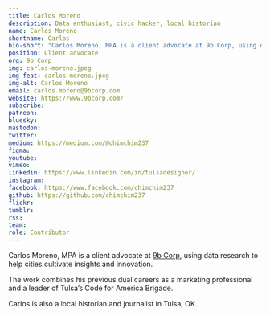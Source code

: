 ```yaml
---
title: Carlos Moreno
description: Data enthusiast, civic hacker, local historian
name: Carlos Moreno
shortname: Carlos
bio-short: "Carlos Moreno, MPA is a client advocate at 9b Corp, using data research to help cities cultivate insights and innovation."
position: Client advocate
org: 9b Corp
img: carlos-moreno.jpeg
img-feat: carlos-moreno.jpeg
img-alt: Carlos Moreno
email: carlos.moreno@9bcorp.com
website: https://www.9bcorp.com/
subscribe: 
patreon: 
bluesky: 
mastodon: 
twitter: 
medium: https://medium.com/@chimchim237
figma: 
youtube: 
vimeo: 
linkedin: https://www.linkedin.com/in/tulsadesigner/
instagram: 
facebook: https://www.facebook.com/chimchim237
github: https://github.com/chimchim237
flickr: 
tumblr: 
rss: 
team: 
role: Contributor
---
```


Carlos Moreno, MPA is a client advocate at [9b Corp](https://www.9bcorp.com/), using data research to help cities cultivate insights and innovation.

The work combines his previous dual careers as a marketing professional and a leader of Tulsa’s Code for America Brigade.

Carlos is also a local historian and journalist in Tulsa, OK.
